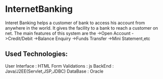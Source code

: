 # InternetBanking

Interet  Banking helps a customer of bank to access his account from anywhere in the world. 
It gives the facility to a bank to reach a customer on net. 
The main features of this system are the 
->Open Account
->Credit/Debit
->Balance Enquiry
->Funds Transfer
->Mini Statement,etc

Used Technologies:
------------------

User Interface : HTML
Form Validations : js
BackEnd : Java/J2EE(Servlet,JSP,JDBC)
DataBase : Oracle
